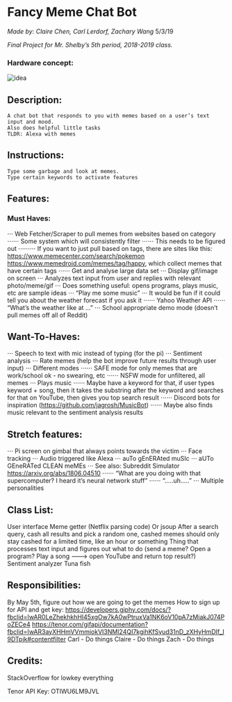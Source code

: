 # Fancy Meme Chat Bot
*Made by: Claire Chen, Carl Lerdorf, Zachary Wang*
5/3/19

_Final Project for Mr. Shelby’s 5th period, 2018-2019 class._

### Hardware concept:
![idea](https://i.imgur.com/z820oNc.png)

## Description:
	A chat bot that responds to you with memes based on a user’s text input and mood.
	Also does helpful little tasks
	TLDR: Alexa with memes

## Instructions:
	Type some garbage and look at memes.
	Type certain keywords to activate features

## Features:
### Must Haves:
⋅⋅⋅ Web Fetcher/Scraper to pull memes from websites based on category
⋅⋅⋅⋅⋅⋅ Some system which will consistently filter 
⋅⋅⋅⋅⋅⋅ This needs to be figured out
⋅⋅⋅⋅⋅⋅⋅⋅⋅ If you want to just pull based on tags, there are sites like this: https://www.memecenter.com/search/pokemon https://www.memedroid.com/memes/tag/happy, which collect memes that have certain tags
⋅⋅⋅⋅⋅⋅ Get and analyse large data set
⋅⋅⋅ Display gif/image on screen
⋅⋅⋅ Analyzes text input from user and replies with relevant photo/meme/gif
⋅⋅⋅ Does something useful: opens programs, plays music, etc are sample ideas
⋅⋅⋅ “Play me some music”
⋅⋅⋅ It would be fun if it could tell you about the weather forecast if you ask it
⋅⋅⋅⋅⋅⋅ Yahoo Weather API
⋅⋅⋅⋅⋅⋅ “What’s the weather like at ...”
⋅⋅⋅ School appropriate demo mode (doesn’t pull memes off all of Reddit)


## Want-To-Haves:
⋅⋅⋅ Speech to text with mic instead of typing (for the pi)
⋅⋅⋅ Sentiment analysis
⋅⋅⋅ Rate memes (help the bot improve future results through user input)
⋅⋅⋅ Different modes
⋅⋅⋅⋅⋅⋅ SAFE mode for only memes that are work/school ok - no swearing, etc
⋅⋅⋅⋅⋅⋅  NSFW mode for unfiltered, all memes
⋅⋅⋅ Plays music
⋅⋅⋅⋅⋅⋅ Maybe have a keyword for that, if user types keyword + song, then it takes the substring after the keyword and searches for that on YouTube, then gives you top search result
⋅⋅⋅⋅⋅⋅ Discord bots for inspiration (https://github.com/jagrosh/MusicBot)
⋅⋅⋅⋅⋅⋅ Maybe also finds music relevant to the sentiment analysis results

## Stretch features:
⋅⋅⋅ Pi screen on gimbal that always points towards the victim 
⋅⋅⋅ Face tracking
⋅⋅⋅ Audio triggered like Alexa 
⋅⋅⋅ auTo gEnERAted muSIc 
⋅⋅⋅ aUTo GEneRATed CLEAN meMEs
⋅⋅⋅ See also: Subreddit Simulator
https://arxiv.org/abs/1806.04510 
⋅⋅⋅⋅⋅⋅ “What are you doing with that supercomputer? I heard it’s neural network stuff”
⋅⋅⋅⋅⋅⋅ “.....uh…..”
⋅⋅⋅ Multiple personalities

## Class List:
User interface
Meme getter (Netflix parsing code)
Or jsoup
After a search query, cash all results and pick a random one, cashed memes should only stay cashed for a limited time, like an hour or something
Thing that processes text input and figures out what to do (send a meme? Open a program? Play a song ---> open YouTube and return top result?)
Sentiment analyzer
Tuna fish

## Responsibilities:
By May 5th, figure out how we are going to get the memes
How to sign up for API and get key: https://developers.giphy.com/docs/?fbclid=IwAR0LeZhekhkhHI45xgOw7kA0wPtruxVa1NK6oV10pA7zMiakJ074PoZECe4
https://tenor.com/gifapi/documentation?fbclid=IwAR3ayXHHmVVmmiokVI3NMl24QI7kgihKfSyud31nD_zXHyHmDIf_I9DTpjk#contentfilter
Carl - Do things
Claire - Do things
Zach - Do things

## Credits:
StackOverflow for lowkey everything

Tenor API Key: OTIWU6LM9JVL
